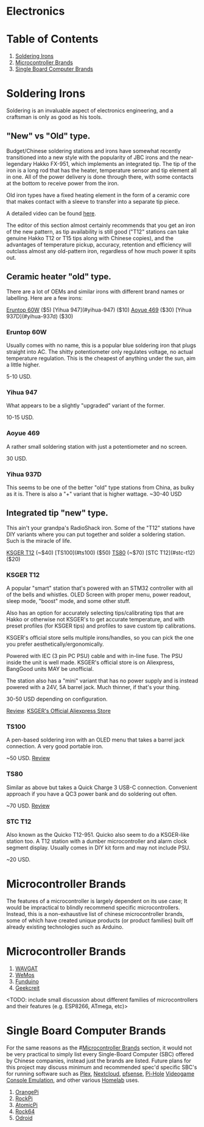 # Electronics

# Table of Contents
1. [Soldering Irons](#soldering-irons)
2. [Microcontroller Brands](#microcontroller-brands)
3. [Single Board Computer Brands](#single-board-computer-brands)

# Soldering Irons
Soldering is an invaluable aspect of electronics engineering, and a craftsman is only as good as his tools.

## "New" vs "Old" type.
Budget/Chinese soldering stations and irons have somewhat recently transitioned into a new style with the popularity of JBC irons and the near-legendary Hakko FX-951, which implements an integrated tip.
The tip of the iron is a long rod that has the heater, temperature sensor and tip element all in one. All of the power delivery is done through there, with some contacts at the bottom to receive power from the iron.

Old iron types have a fixed heating element in the form of a ceramic core that makes contact with a sleeve to transfer into a separate tip piece.

A detailed video can be found [here](https://www.youtube.com/watch?v=scvS2yeUH00).

The editor of this section almost certainly recommends that you get an iron of the new pattern, as tip availability is still good ("T12" stations can take genuine Hakko T12 or T15 tips along with Chinese copies), and the advantages of temperature pickup, accuracy, retention and efficiency will outclass almost any old-pattern iron, regardless of how much power it spits out.


## Ceramic heater "old" type.
There are a lot of OEMs and similar irons with different brand names or labelling. Here are a few irons:

[Eruntop 60W](#eruntop-60w) ($5)
[Yihua 947](#yihua-947) ($10)
[Aoyue 469](#aoyue-469) ($30)
[Yihua 937D](#yihua-937d) ($30)

### Eruntop 60W

Usually comes with no name, this is a popular blue soldering iron that plugs straight into AC. The shitty potentiometer only regulates voltage, no actual temperature regulation.
This is the cheapest of anything under the sun, aim a little higher.

5-10 USD.

### Yihua 947

What appears to be a slightly "upgraded" variant of the former.

10-15 USD.

### Aoyue 469

A rather small soldering station with just a potentiometer and no screen.

30 USD.

### Yihua 937D

This seems to be one of the better "old" type stations from China, as bulky as it is. There is also a "+" variant that is higher wattage.
~30-40 USD

## Integrated tip "new" type.

This ain't your grandpa's RadioShack iron.
Some of the "T12" stations have DIY variants where you can put together and solder a soldering station. Such is the miracle of life.

[KSGER T12](#ksger-t12) (~$40)
[TS100](#ts100) ($50)
[TS80](#ts80) (~$70)
[STC T12](#stc-t12) ($20)

### KSGER T12
A popular "smart" station that's powered with an STM32 controller with all of the bells and whistles. OLED Screen with proper menu, power readout, sleep mode, "boost" mode, and some other stuff.

Also has an option for accurately selecting tips/calibrating tips that are Hakko or otherwise not KSGER's to get accurate temperature, and with preset profiles (for KSGER tips) and profiles to save custom tip calibrations.

KSGER's official store sells multiple irons/handles, so you can pick the one you prefer aesthetically/ergonomically.

Powered with IEC (3 pin PC PSU) cable and with in-line fuse. The PSU inside the unit is well made.
KSGER's official store is on Aliexpress, BangGood units MAY be unofficial.

The station also has a "mini" variant that has no power supply and is instead powered with a 24V, 5A barrel jack. Much thinner, if that's your thing.

30-50 USD depending on configuration.

[Review](https://www.rchelicopterfun.com/t12-soldering-station.html).
[KSGER's Official Aliexpress Store](https://www.aliexpress.com/store/1486111)

### TS100
A pen-based soldering iron with an OLED menu that takes a barrel jack connection. A very good portable iron.

~50 USD.
[Review](https://www.youtube.com/watch?v=ao39bPEyok4)

### TS80
Similar as above but takes a Quick Charge 3 USB-C connection. Convenient approach if you have a QC3 power bank and do soldering out often.

~70 USD.
[Review](https://www.youtube.com/watch?v=_Z9es-D9_8g)

### STC T12
Also known as the Quicko T12-951. Quicko also seem to do a KSGER-like station too.
A T12 station with a dumber microcontroller and alarm clock segment display. Usually comes in DIY kit form and may not include PSU.

~20 USD.

# Microcontroller Brands

The features of a microcontroller is largely dependent on its use case; It would be impractical to blindly recommend specific microcontrollers. Instead, this is a non-exhaustive list of chinese microcontroller brands, some of which have created unique products (or product families) built off already existing technologies such as Arduino.

# Microcontroller Brands
1. [WAVGAT](#wavgat)
2. [WeMos](#wemos)
3. [Funduino](#funduino)
4. [Geekcreit](#geekcreit)

<TODO: include small discussion about different families of microcontrollers and their features (e.g. ESP8266, ATmega, etc)>

# Single Board Computer Brands

For the same reasons as the #[Microcontroller Brands](#microcontroller-brands) section, it would not be very practical to simply list every Single-Board Computer (SBC) offered by Chinese companies, instead just the brands are listed. Future plans for this project may discuss minimum and recommended spec'd specific SBC's for running software such as [Plex](https://www.plex.tv/), [Nextcloud](https://nextcloud.com/), [pfsense](https://www.pfsense.org/), [Pi-Hole](https://pi-hole.net/) [Videogame Console Emulation](https://www.reddit.com/r/SBCGaming/), and other various [Homelab](#https://www.reddit.com/r/homelab/) uses.

1. [OrangePi](#orangepi)
2. [RockPi](#RockPi)
3. [AtomicPi](#AtomicPi)
4. [Rock64](#Rock64)
5. [Odroid](#Odroid)
